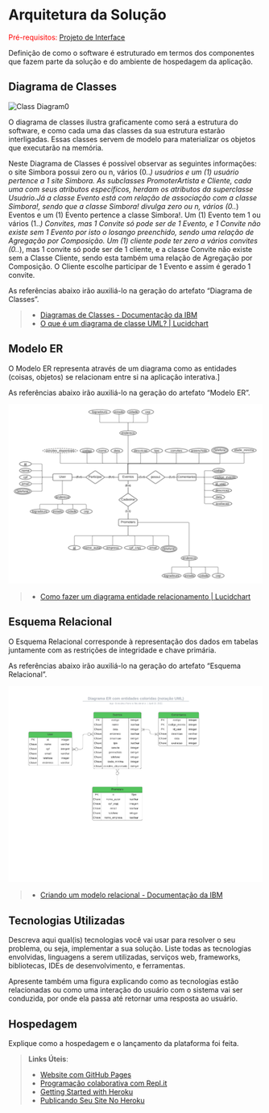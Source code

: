 # Arquitetura da Solução

<span style="color:red">Pré-requisitos: <a href="3-Projeto de Interface.md"> Projeto de Interface</a></span>

Definição de como o software é estruturado em termos dos componentes que fazem parte da solução e do ambiente de hospedagem da aplicação.

## Diagrama de Classes

![Class Diagram0](https://user-images.githubusercontent.com/91221827/161859264-c7aa24a6-477b-4b98-a9bc-7e7e9595cea3.png)

O diagrama de classes ilustra graficamente como será a estrutura do software, e como cada uma das classes da sua estrutura estarão interligadas. Essas classes servem de modelo para materializar os objetos que executarão na memória.

Neste Diagrama de Classes é possível observar as seguintes informações: o site Simbora possui zero ou n, vários (0..*) usuários e um (1) usuário pertence a 1 site Simbora. As subclasses PromoterArtista e Cliente, cada uma com seus atributos específicos, herdam os atributos da superclasse Usuário.Já a classe Evento está com relação de associação com a classe Simbora!, sendo que a classe Simbora! divulga zero ou n, vários (0..*) Eventos e um (1) Evento pertence a classe Simbora!. Um (1) Evento tem 1 ou vários (1..*) Convites, mas 1 Convite só pode ser de 1 Evento, e 1 Convite não existe sem 1 Evento por isto o losango preenchido, sendo uma relação de Agregação por Composição. Um (1) cliente pode ter zero a vários convites (0..*), mas 1 convite só pode ser de 1 cliente, e a classe Convite não existe sem a Classe Cliente, sendo esta também uma relação de Agregação por Composição. O Cliente escolhe participar de 1 Evento e assim é gerado 1 convite. 

As referências abaixo irão auxiliá-lo na geração do artefato “Diagrama de Classes”.

> - [Diagramas de Classes - Documentação da IBM](https://www.ibm.com/docs/pt-br/rational-soft-arch/9.6.1?topic=diagrams-class)
> - [O que é um diagrama de classe UML? | Lucidchart](https://www.lucidchart.com/pages/pt/o-que-e-diagrama-de-classe-uml)

## Modelo ER

O Modelo ER representa através de um diagrama como as entidades (coisas, objetos) se relacionam entre si na aplicação interativa.]

As referências abaixo irão auxiliá-lo na geração do artefato “Modelo ER”.

<img src="img\diagramaer.png">

> - [Como fazer um diagrama entidade relacionamento | Lucidchart](https://www.lucidchart.com/pages/pt/como-fazer-um-diagrama-entidade-relacionamento)

## Esquema Relacional

O Esquema Relacional corresponde à representação dos dados em tabelas juntamente com as restrições de integridade e chave primária.
 
As referências abaixo irão auxiliá-lo na geração do artefato “Esquema Relacional”.

<img src="img\sistemarelacional.png">

> - [Criando um modelo relacional - Documentação da IBM](https://www.ibm.com/docs/pt-br/cognos-analytics/10.2.2?topic=designer-creating-relational-model)

## Tecnologias Utilizadas

Descreva aqui qual(is) tecnologias você vai usar para resolver o seu problema, ou seja, implementar a sua solução. Liste todas as tecnologias envolvidas, linguagens a serem utilizadas, serviços web, frameworks, bibliotecas, IDEs de desenvolvimento, e ferramentas.

Apresente também uma figura explicando como as tecnologias estão relacionadas ou como uma interação do usuário com o sistema vai ser conduzida, por onde ela passa até retornar uma resposta ao usuário.

## Hospedagem

Explique como a hospedagem e o lançamento da plataforma foi feita.

> **Links Úteis**:
>
> - [Website com GitHub Pages](https://pages.github.com/)
> - [Programação colaborativa com Repl.it](https://repl.it/)
> - [Getting Started with Heroku](https://devcenter.heroku.com/start)
> - [Publicando Seu Site No Heroku](http://pythonclub.com.br/publicando-seu-hello-world-no-heroku.html)
